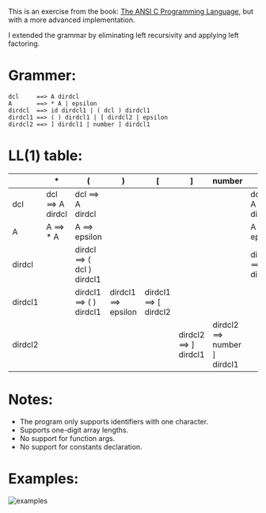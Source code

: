This is an exercise from the book: [The ANSI C Programming Language](https://www.amazon.com/Programming-Language-2nd-Brian-Kernighan/dp/0131103628), but with a more advanced implementation.

I extended the grammar by eliminating left recursivity and applying left factoring.
# Grammer:
```
dcl     ==> A dirdcl
A       ==> * A | epsilon
dirdcl  ==> id dirdcl1 | ( dcl ) dirdcl1
dirdcl1 ==> ( ) dirdcl1 | [ dirdcl2 | epsilon
dirdcl2 ==> ] dirdcl1 | number ] dirdcl1

```
# LL(1) table:
|   | * | ( | ) | [ | ] | number | id | $ | 
| --- | --- | --- | --- | --- | --- | --- | --- | --- |
| dcl | dcl ==> A dirdcl | dcl ==> A dirdcl |  |  |  |  | dcl ==> A dirdcl |  |
| A | A ==> * A | A ==> epsilon |  |  |  |  | A ==> epsilon |  |
| dirdcl  |  | dirdcl ==> ( dcl ) dirdcl1 |  |  |  |  | dirdcl ==> id dirdcl1 |  |
| dirdcl1  |  | dirdcl1 ==> ( ) dirdcl1 | dirdcl1 ==> epsilon | dirdcl1 ==> [ dirdcl2 |  |  | | dirdcl1 ==> epsilon |
| dirdcl2  | |  |  |  | dirdcl2 ==> ] dirdcl1 | dirdcl2 ==> number ] dirdcl1 |  |  |

# Notes:
- The program only supports identifiers with one character.<br />
- Supports one-digit array lengths.<br />
- No support for function args.<br />
- No support for constants declaration.<br />

# Examples:
![examples](https://user-images.githubusercontent.com/63020343/201544807-5da66464-ce43-4afc-87b6-eecb0c3550ca.png)
